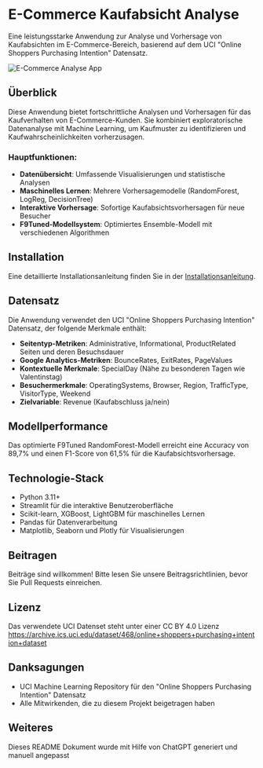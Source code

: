 # E-Commerce Kaufabsicht Analyse

Eine leistungsstarke Anwendung zur Analyse und Vorhersage von Kaufabsichten im E-Commerce-Bereich, basierend auf dem UCI "Online Shoppers Purchasing Intention" Datensatz.

![E-Commerce Analyse App](screenshot.png)

## Überblick

Diese Anwendung bietet fortschrittliche Analysen und Vorhersagen für das Kaufverhalten von E-Commerce-Kunden. Sie kombiniert exploratorische Datenanalyse mit Machine Learning, um Kaufmuster zu identifizieren und Kaufwahrscheinlichkeiten vorherzusagen.

### Hauptfunktionen:

- **Datenübersicht**: Umfassende Visualisierungen und statistische Analysen
- **Maschinelles Lernen**: Mehrere Vorhersagemodelle (RandomForest, LogReg, DecisionTree)
- **Interaktive Vorhersage**: Sofortige Kaufabsichtsvorhersagen für neue Besucher
- **F9Tuned-Modellsystem**: Optimiertes Ensemble-Modell mit verschiedenen Algorithmen

## Installation

Eine detaillierte Installationsanleitung finden Sie in der [Installationsanleitung](install_requirements.md).

## Datensatz

Die Anwendung verwendet den UCI "Online Shoppers Purchasing Intention" Datensatz, der folgende Merkmale enthält:

- **Seitentyp-Metriken**: Administrative, Informational, ProductRelated Seiten und deren Besuchsdauer
- **Google Analytics-Metriken**: BounceRates, ExitRates, PageValues
- **Kontextuelle Merkmale**: SpecialDay (Nähe zu besonderen Tagen wie Valentinstag)
- **Besuchermerkmale**: OperatingSystems, Browser, Region, TrafficType, VisitorType, Weekend
- **Zielvariable**: Revenue (Kaufabschluss ja/nein)

## Modellperformance

Das optimierte F9Tuned RandomForest-Modell erreicht eine Accuracy von 89,7% und einen F1-Score von 61,5% für die Kaufabsichtsvorhersage.

## Technologie-Stack

- Python 3.11+
- Streamlit für die interaktive Benutzeroberfläche
- Scikit-learn, XGBoost, LightGBM für maschinelles Lernen
- Pandas für Datenverarbeitung
- Matplotlib, Seaborn und Plotly für Visualisierungen

## Beitragen

Beiträge sind willkommen! Bitte lesen Sie unsere Beitragsrichtlinien, bevor Sie Pull Requests einreichen.

## Lizenz

Das verwendete UCI Datenset steht unter einer CC BY 4.0 Lizenz
https://archive.ics.uci.edu/dataset/468/online+shoppers+purchasing+intention+dataset

## Danksagungen

- UCI Machine Learning Repository für den "Online Shoppers Purchasing Intention" Datensatz
- Alle Mitwirkenden, die zu diesem Projekt beigetragen haben

## Weiteres 
Dieses README Dokument wurde mit Hilfe von ChatGPT generiert und manuell angepasst
